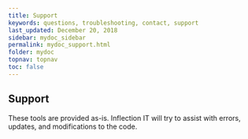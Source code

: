 ```yaml
---
title: Support
keywords: questions, troubleshooting, contact, support
last_updated: December 20, 2018
sidebar: mydoc_sidebar
permalink: mydoc_support.html
folder: mydoc
topnav: topnav
toc: false
---
```


## Support

These tools are provided as-is. Inflection IT will try to assist with errors, updates, and modifications to the code.
